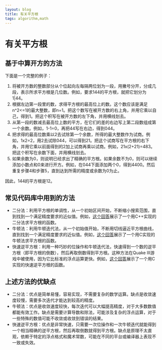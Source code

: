 ```yaml
---
layout: blog
title: 有关平方根
tags: algorithm,math
---
```


# 有关平方根

## 基于中算开方的方法
下面是一个完整的例子：

1. 将被开方数的整数部分从个位起向左每隔两位划为一段，用撇号分开，分成几段，表示所求平方根是几位数。例如，要求144的平方根，就把它划分为1|44。
2. 根据左边第一段里的数，求得平方根的最高位上的数。这个数应该是满足n^2<=1的最大整数，即n=1。把这个数写在被开方数的右上角，并用它乘以自己，得到1。把这个积写在被开方数的左下角，并用横线划去。
3. 从第一段的数减去最高位上数的平方，在它们的差的右边写上第二段数组成第一个余数。例如，1-1=0，再把44写在右边，得到044。
4. 把求得的最高位数乘以2去试除第一个余数，所得的最大整数作为试商。例如，1x2=2，用2去试除044，可以得到21。把这个试商写在平方根的右下角，并用它乘以前面得到的2加上试商再乘以试商。例如，21x(2+21)=483。把这个积写在余数下面，并用横线划去。
5. 如果余数为0，则说明已经求出了精确的平方根。如果余数不为0，则可以继续添加小数点和0来进行开方。例如，在044下面添加两个0，得到4400。然后重复步骤4和步骤5，直到达到所需的精度或余数为0为止。

因此，144的平方根是12。

## 常见代码库中用到的方法

* 二分法：利用平方根的单调性，从一个初始区间开始，不断缩小搜索范围，直到找到一个满足精度要求的近似值。例如，[这个回答](https://stackoverflow.com/a/39698914)展示了一个用C++实现的二分法求平方根的函数。
* 牛顿法：利用牛顿迭代法，从一个初始值开始，不断用切线逼近平方根曲线，直到找到一个满足精度要求的近似值。例如，[这个回答](https://stackoverflow.com/a/3581530)展示了一个用C实现的牛顿法求平方根的函数。
* 快速逆平方根：利用一种巧妙的位操作和牛顿迭代法，快速得到一个数的逆平方根（即平方根的倒数），然后再取倒数得到平方根。这种方法在Quake III游戏中被使用，因为它比标准的浮点运算更快。例如，[这个回答](https://stackoverflow.com/a/1151335)展示了一个用C实现的快速逆平方根的函数。

## 上述方法的优缺点

* 二分法：优点是简单易懂，容易实现，不需要复杂的数学运算。缺点是收敛速度较慢，需要多次迭代才能达到较高的精度。
* 牛顿法：优点是收敛速度较快，每次迭代可以大幅提高精度，对于大多数数值都能有效工作。缺点是需要计算导数和除法，可能涉及复杂的浮点运算，对于一些特殊的数值可能不收敛或收敛到错误的结果。
* 快速逆平方根：优点是非常快速，只需要一次位操作和一次牛顿迭代就能得到一个相当精确的逆平方根，然后再取倒数就得到平方根。缺点是原理不太直观，依赖于特定的浮点格式和魔术常数，可能在不同的平台或编译器上表现不一致或失效。
